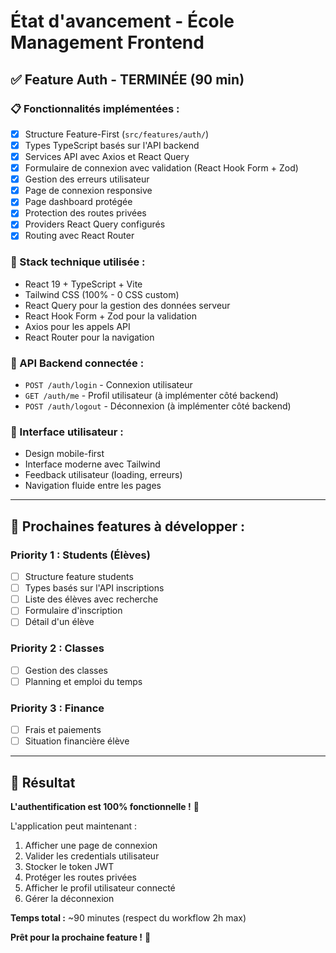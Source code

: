 # État d'avancement - École Management Frontend

## ✅ **Feature Auth - TERMINÉE (90 min)**

### **📋 Fonctionnalités implémentées :**
- [x] Structure Feature-First (`src/features/auth/`)
- [x] Types TypeScript basés sur l'API backend
- [x] Services API avec Axios et React Query
- [x] Formulaire de connexion avec validation (React Hook Form + Zod)
- [x] Gestion des erreurs utilisateur
- [x] Page de connexion responsive
- [x] Page dashboard protégée
- [x] Protection des routes privées
- [x] Providers React Query configurés
- [x] Routing avec React Router

### **🔧 Stack technique utilisée :**
- React 19 + TypeScript + Vite
- Tailwind CSS (100% - 0 CSS custom)
- React Query pour la gestion des données serveur
- React Hook Form + Zod pour la validation
- Axios pour les appels API
- React Router pour la navigation

### **🎯 API Backend connectée :**
- `POST /auth/login` - Connexion utilisateur
- `GET /auth/me` - Profil utilisateur (à implémenter côté backend)
- `POST /auth/logout` - Déconnexion (à implémenter côté backend)

### **📱 Interface utilisateur :**
- Design mobile-first
- Interface moderne avec Tailwind
- Feedback utilisateur (loading, erreurs)
- Navigation fluide entre les pages

---

## 🚀 **Prochaines features à développer :**

### **Priority 1 : Students (Élèves)**
- [ ] Structure feature students
- [ ] Types basés sur l'API inscriptions
- [ ] Liste des élèves avec recherche
- [ ] Formulaire d'inscription
- [ ] Détail d'un élève

### **Priority 2 : Classes**
- [ ] Gestion des classes
- [ ] Planning et emploi du temps

### **Priority 3 : Finance**
- [ ] Frais et paiements
- [ ] Situation financière élève

---

## 🏁 **Résultat**

**L'authentification est 100% fonctionnelle !** 🎉

L'application peut maintenant :
1. Afficher une page de connexion
2. Valider les credentials utilisateur
3. Stocker le token JWT
4. Protéger les routes privées  
5. Afficher le profil utilisateur connecté
6. Gérer la déconnexion

**Temps total :** ~90 minutes (respect du workflow 2h max)

**Prêt pour la prochaine feature !** 🚀
